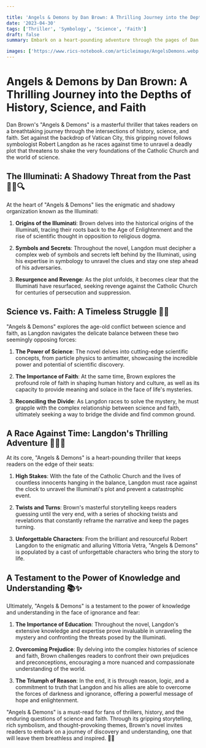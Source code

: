 ```yaml
---

title: 'Angels & Demons by Dan Brown: A Thrilling Journey into the Depths of History, Science, and Faith'
date: '2023-04-30'
tags: ['Thriller', 'Symbology', 'Science', 'Faith']
draft: false
summary: Embark on a heart-pounding adventure through the pages of Dan Brown's "Angels & Demons," a masterful blend of history, science, and faith. Follow symbologist Robert Langdon as he races against time to unravel a deadly plot that threatens to shake the very foundations of the Catholic Church and the world of science.

images: ['https://www.rics-notebook.com/articleimage/AngelsDemons.webp', 'https://www.rics-notebook.com/articleimage/Books/AngelsDemons.webp']
---
```


# Angels & Demons by Dan Brown: A Thrilling Journey into the Depths of History, Science, and Faith

Dan Brown's "Angels & Demons" is a masterful thriller that takes readers on a breathtaking journey through the intersections of history, science, and faith. Set against the backdrop of Vatican City, this gripping novel follows symbologist Robert Langdon as he races against time to unravel a deadly plot that threatens to shake the very foundations of the Catholic Church and the world of science.

## The Illuminati: A Shadowy Threat from the Past 🕵️‍♂️🔍

At the heart of "Angels & Demons" lies the enigmatic and shadowy organization known as the Illuminati:

1. **Origins of the Illuminati**: Brown delves into the historical origins of the Illuminati, tracing their roots back to the Age of Enlightenment and the rise of scientific thought in opposition to religious dogma.

2. **Symbols and Secrets**: Throughout the novel, Langdon must decipher a complex web of symbols and secrets left behind by the Illuminati, using his expertise in symbology to unravel the clues and stay one step ahead of his adversaries.

3. **Resurgence and Revenge**: As the plot unfolds, it becomes clear that the Illuminati have resurfaced, seeking revenge against the Catholic Church for centuries of persecution and suppression.

## Science vs. Faith: A Timeless Struggle 🔬⛪

"Angels & Demons" explores the age-old conflict between science and faith, as Langdon navigates the delicate balance between these two seemingly opposing forces:

1. **The Power of Science**: The novel delves into cutting-edge scientific concepts, from particle physics to antimatter, showcasing the incredible power and potential of scientific discovery.

2. **The Importance of Faith**: At the same time, Brown explores the profound role of faith in shaping human history and culture, as well as its capacity to provide meaning and solace in the face of life's mysteries.

3. **Reconciling the Divide**: As Langdon races to solve the mystery, he must grapple with the complex relationship between science and faith, ultimately seeking a way to bridge the divide and find common ground.

## A Race Against Time: Langdon's Thrilling Adventure 🏃‍♂️💨

At its core, "Angels & Demons" is a heart-pounding thriller that keeps readers on the edge of their seats:

1. **High Stakes**: With the fate of the Catholic Church and the lives of countless innocents hanging in the balance, Langdon must race against the clock to unravel the Illuminati's plot and prevent a catastrophic event.

2. **Twists and Turns**: Brown's masterful storytelling keeps readers guessing until the very end, with a series of shocking twists and revelations that constantly reframe the narrative and keep the pages turning.

3. **Unforgettable Characters**: From the brilliant and resourceful Robert Langdon to the enigmatic and alluring Vittoria Vetra, "Angels & Demons" is populated by a cast of unforgettable characters who bring the story to life.

## A Testament to the Power of Knowledge and Understanding 📚✨

Ultimately, "Angels & Demons" is a testament to the power of knowledge and understanding in the face of ignorance and fear:

1. **The Importance of Education**: Throughout the novel, Langdon's extensive knowledge and expertise prove invaluable in unraveling the mystery and confronting the threats posed by the Illuminati.

2. **Overcoming Prejudice**: By delving into the complex histories of science and faith, Brown challenges readers to confront their own prejudices and preconceptions, encouraging a more nuanced and compassionate understanding of the world.

3. **The Triumph of Reason**: In the end, it is through reason, logic, and a commitment to truth that Langdon and his allies are able to overcome the forces of darkness and ignorance, offering a powerful message of hope and enlightenment.

"Angels & Demons" is a must-read for fans of thrillers, history, and the enduring questions of science and faith. Through its gripping storytelling, rich symbolism, and thought-provoking themes, Brown's novel invites readers to embark on a journey of discovery and understanding, one that will leave them breathless and inspired. 🌟💫
